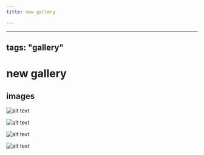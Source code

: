 ```yaml
---
title: new gallery

---
```



---
tags: "gallery"
---
# new gallery

## images


![alt text](https://files.slack.com/files-pri/T0HTW3H0V-F05RXF8AL4R/magazine-essay-gif-2_360.gif?pub_secret=1f70bcfad5)

![alt text](https://files.slack.com/files-pri/T0HTW3H0V-F05RXETKX5X/magazine-essay-gif-1_360.gif?pub_secret=8f99b0137a)

![alt text](https://files.slack.com/files-pri/T0HTW3H0V-F05RJ1KB4SX/three-people-look-in-random-directions-while-smiling.jpg?pub_secret=c463bacb5d)

![alt text](https://files.slack.com/files-pri/T0HTW3H0V-F05R61R5RS8/benham_donut.jpg?pub_secret=1ef2b0eb21)

